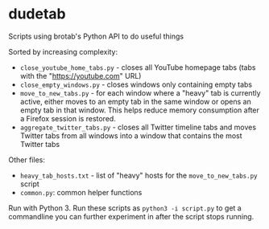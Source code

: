# dudetab
Scripts using brotab's Python API to do useful things

Sorted by increasing complexity:

* ```close_youtube_home_tabs.py``` - closes all YouTube homepage tabs (tabs with the "https://youtube.com" URL)
* ```close_empty_windows.py``` - closes windows only containing empty tabs
* ```move_to_new_tabs.py``` - for each window where a "heavy" tab is currently active, either moves to an empty tab in the same window or opens an empty tab in that window. This helps reduce memory consumption after a Firefox session is restored.
* ```aggregate_twitter_tabs.py``` - closes all Twitter timeline tabs and moves Twitter tabs from all windows into a window that contains the most Twitter tabs

Other files:
* ```heavy_tab_hosts.txt``` - list of "heavy" hosts for the ```move_to_new_tabs.py``` script
* ```common.py```: common helper functions

Run with Python 3. Run these scripts as ```python3 -i script.py``` to get a commandline you can further experiment in after the script stops running.
